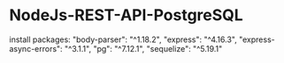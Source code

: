 # NodeJs-REST-API-PostgreSQL
install packages:
    "body-parser": "^1.18.2",
    "express": "^4.16.3",
    "express-async-errors": "^3.1.1",
    "pg": "^7.12.1",
    "sequelize": "^5.19.1"
    
    
